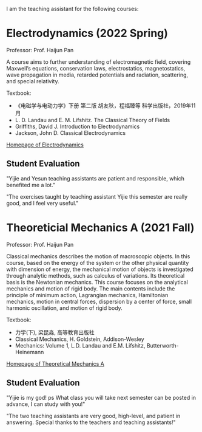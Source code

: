 I am the teaching assistant for the following courses:

# Electrodynamics (2022 Spring)

Professor: Prof. Haijun Pan

A course aims to further understanding of electromagnetic field, covering Maxwell’s equations, conservation laws, electrostatics, magnetostatics, wave propagation in media, retarded potentials and radiation, scattering, and special relativity.

Textbook:

- 《电磁学与电动力学》下册 第二版 胡友秋，程福臻等 科学出版社，2019年11月
- L. D. Landau and E. M. Lifshitz. The Classical Theory of Fields
- Griffiths, David J. Introduction to Electrodynamics
- Jackson, John D. Classical Electrodynamics

[Homepage of Electrodynamics](http://staff.ustc.edu.cn/~phj/ED/ED.htm)

## Student Evaluation

"Yijie and Yesun teaching assistants are patient and responsible, which benefited me a lot."

"The exercises taught by teaching assistant Yijie this semester are really good, and I feel very useful."

# Theoreticial Mechanics A (2021 Fall)

Professor: Prof. Haijun Pan

Classical mechanics describes the motion of macroscopic objects. In this course, based on the energy of the system or the other physical quantity with dimension of energy, the mechanical motion of objects is investigated through analytic methods, such as calculus of variations. Its theoretical basis is the Newtonian mechanics. This course focuses on the analytical mechanics and motion of rigid body. The main contents include the principle of minimum action, Lagrangian mechanics, Hamiltonian mechanics, motion in central forces, dispersion by a center of force, small harmonic oscillation, and motion of rigid body.

Textbook:

- 力学(下), 梁昆淼, 高等教育出版社
- Classical Mechanics, H. Goldstein, Addison-Wesley
- Mechanics: Volume 1, L.D. Landau and E.M. Lifshitz, Butterworth-Heinemann

[Homepage of Theoretical Mechanics A](http://staff.ustc.edu.cn/~phj/mechanics/mechanics.htm)

## Student Evaluation

"Yijie is my god! ps What class you will take next semester can be posted in advance, I can study with you!"

"The two teaching assistants are very good, high-level, and patient in answering. Special thanks to the teachers and teaching assistants!"
